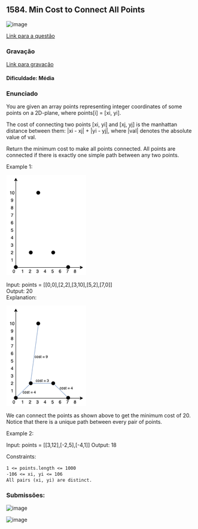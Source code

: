 ## 1584. Min Cost to Connect All Points

![image](https://github.com/user-attachments/assets/bdcf123f-5acb-48aa-aa8b-bd8017b1ebba)


[Link para a questão](https://leetcode.com/problems/min-cost-to-connect-all-points)

### Gravação
[Link para gravação](https://www.youtube.com/watch?v=AWvqtp4Oiro)


#### Dificuldade: Média

### Enunciado

You are given an array points representing integer coordinates of some points on a 2D-plane, where points[i] = [xi, yi].

The cost of connecting two points [xi, yi] and [xj, yj] is the manhattan distance between them: |xi - xj| + |yi - yj|, where |val| denotes the absolute value of val.

Return the minimum cost to make all points connected. All points are connected if there is exactly one simple path between any two points.

Example 1:

![alt text](assets/example1.png)


Input: points = [[0,0],[2,2],[3,10],[5,2],[7,0]]<br>
Output: 20<br>
Explanation: 

![alt text](assets/example1.1.png)

We can connect the points as shown above to get the minimum cost of 20.<br>
Notice that there is a unique path between every pair of points.

Example 2:

Input: points = [[3,12],[-2,5],[-4,1]]
Output: 18

Constraints:

    1 <= points.length <= 1000
    -106 <= xi, yi <= 106
    All pairs (xi, yi) are distinct.



### Submissões: 
![image](https://github.com/user-attachments/assets/cf075ed2-c745-4aea-a23e-3ff07a6b0638)

![image](https://github.com/user-attachments/assets/dbda273d-dbbc-4d4f-9a4a-54701a8ab92a)




